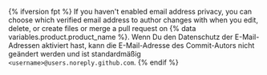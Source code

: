 {% ifversion fpt %}
If you haven't enabled email address privacy, you can choose which verified email address to author changes with when you edit, delete, or create files or merge a pull request on
{% data variables.product.product_name %}. Wenn Du den Datenschutz der E-Mail-Adressen aktiviert hast, kann die E-Mail-Adresse des Commit-Autors nicht geändert werden und ist standardmäßig `<username>@users.noreply.github.com`.
{% endif %}
